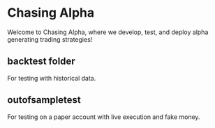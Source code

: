 # Chasing Alpha

Welcome to Chasing Alpha, where we develop, test, and deploy alpha generating trading strategies!

## backtest folder

For testing with historical data.

## outofsampletest

For testing on a paper account with live execution and fake money.
